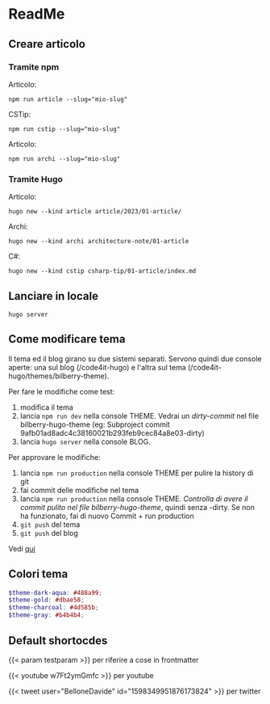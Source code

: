 # ReadMe

## Creare articolo

### Tramite npm

Articolo:

```plaintext
npm run article --slug="mio-slug"
```

CSTip:

```plaintext
npm run cstip --slug="mio-slug"
```

Articolo:

```plaintext
npm run archi --slug="mio-slug"
```

### Tramite Hugo

Articolo:

```plaintext
hugo new --kind article article/2023/01-article/
```

Archi:

```plaintext
hugo new --kind archi architecture-note/01-article
```

C#:

```plaintext
hugo new --kind cstip csharp-tip/01-article/index.md
```

## Lanciare in locale

```plaintext
hugo server
```

## Come modificare tema

Il tema ed il blog girano su due sistemi separati. Servono quindi due console aperte: una sul blog (/code4it-hugo) e l'altra sul tema (/code4it-hugo/themes/bilberry-theme).

Per fare le modifiche come test:

1. modifica il tema
2. lancia `npm run dev` nella console THEME. Vedrai un _dirty-commit_ nel file bilberry-hugo-theme (eg: Subproject commit 9afb01ad8adc4c38160021b293feb9cec84a8e03-dirty)
3. lancia `hugo server` nella console BLOG.

Per approvare le modifiche:

1. lancia `npm run production` nella console THEME per pulire la history di git
2. fai commit delle modifiche nel tema
3. lancia `npm run production` nella console THEME. _Controlla di avere il commit pulito nel file bilberry-hugo-theme_, quindi senza -dirty. Se non ha funzionato, fai di nuovo Commit + run production
4. `git push` del tema
5. `git push` del blog

Vedi [qui](https://github.com/code4it-dev/c4it-hugo/pull/4)

## Colori tema

```scss
$theme-dark-aqua: #488a99;
$theme-gold: #dbae58;
$theme-charcoal: #4d585b;
$theme-gray: #b4b4b4;
```

## Default shortocdes

{{< param testparam >}} per riferire a cose in frontmatter

{{< youtube w7Ft2ymGmfc >}} per youtube

{{< tweet user="BelloneDavide" id="1598349951876173824" >}} per twitter
